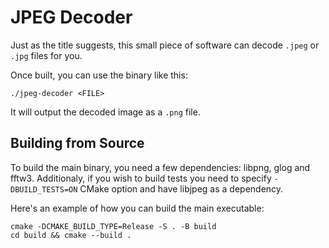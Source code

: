 # JPEG Decoder

Just as the title suggests, this small piece of software can decode `.jpeg` or `.jpg` files for you.

Once built, you can use the binary like this:

    ./jpeg-decoder <FILE>

It will output the decoded image as a `.png` file.

## Building from Source

To build the main binary, you need a few dependencies: libpng, glog and fftw3. 
Additionaly, if you wish to build tests you need to specify 
`-DBUILD_TESTS=ON` CMake option and have libjpeg as a dependency.

Here's an example of how you can build the main executable:

    cmake -DCMAKE_BUILD_TYPE=Release -S . -B build
    cd build && cmake --build .
